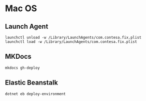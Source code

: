 # Mac OS

## Launch Agent

```shell
launchctl unload -w /Library/LaunchAgents/com.contesa.fix.plist
launchctl load -w /Library/LaunchAgents/com.contesa.fix.plist
```

## MKDocs

```shell
mkdocs gh-deploy
```

## Elastic Beanstalk

```shell
dotnet eb deploy-environment
```
